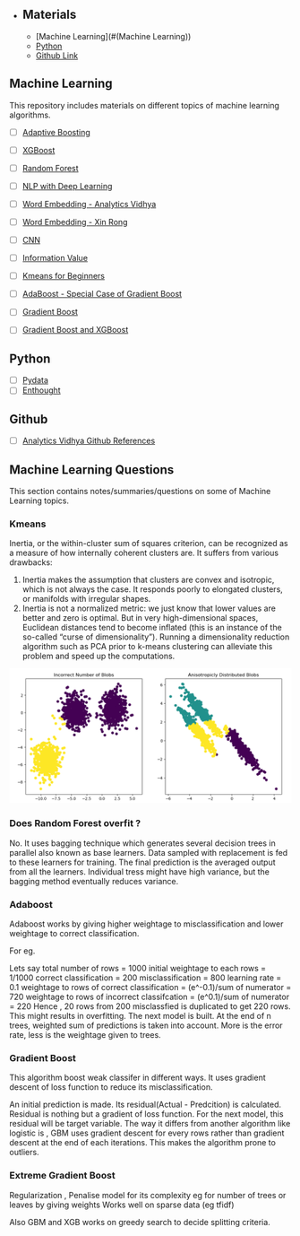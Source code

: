  - ## Materials
 
    - [Machine Learning](#(Machine Learning))
    - [Python](#Python)
    - [Github Link](#Github)

 ## Machine Learning

This repository includes materials on different topics of machine learning algorithms.

- [ ] [Adaptive Boosting](http://www.cs.princeton.edu/courses/archive/spr07/cos424/papers/boosting-survey.pdf)
- [ ] [XGBoost](http://proceedings.mlr.press/v42/chen14.pdf)
- [ ] [Random Forest](https://www.stat.berkeley.edu/~breiman/randomforest2001.pdf) 
- [ ] [NLP with Deep Learning](http://web.stanford.edu/class/cs224n/syllabus.html)
- [ ] [Word Embedding - Analytics Vidhya](https://www.analyticsvidhya.com/blog/2017/06/word-embeddings-count-word2veec/)
- [ ] [Word Embedding - Xin Rong](https://www.youtube.com/watch?v=D-ekE-Wlcds)
- [ ] [CNN](http://brohrer.github.io/how_convolutional_neural_networks_work.html)
- [ ] [Information Value](https://medium.com/@sundarstyles89/weight-of-evidence-and-information-value-using-python-6f05072e83eb)
- [ ] [Kmeans for Beginners](https://www.youtube.com/watch?v=YWgcKSa_2ag)
- [ ] [AdaBoost - Special Case of Gradient Boost](https://www.youtube.com/watch?v=ErDgauqnTHk)
- [ ] [Gradient Boost](https://www.youtube.com/watch?v=sRktKszFmSk)
- [ ] [Gradient Boost and XGBoost](https://www.analyticsvidhya.com/blog/2018/09/an-end-to-end-guide-to-understand-the-math-behind-xgboost/)


 ## Python
- [ ] [Pydata](https://www.youtube.com/user/PyDataTV)
- [ ] [Enthought](https://www.youtube.com/user/EnthoughtMedia) 

 ## Github 

- [ ] [Analytics Vidhya Github References](https://www.analyticsvidhya.com/blog/2018/08/best-machine-learning-github-repositories-reddit-threads-july-2018/?utm_source=feedburner&utm_medium=email&utm_campaign=Feed%3A+AnalyticsVidhya+%28Analytics+Vidhya%29)

## Machine Learning Questions

This section contains notes/summaries/questions on some of Machine Learning topics.

### Kmeans
  Inertia, or the within-cluster sum of squares criterion, can be recognized as a measure of how internally coherent clusters are. It suffers from various drawbacks:

   1. Inertia makes the assumption that clusters are convex and isotropic, which is not always the case. It responds poorly to elongated clusters, or manifolds with irregular shapes.                                                                            
   2. Inertia is not a normalized metric: we just know that lower values are better and zero is optimal. But in very high-dimensional spaces, Euclidean distances tend to become inflated (this is an instance of the so-called “curse of dimensionality”). Running a dimensionality reduction algorithm such as PCA prior to k-means clustering can alleviate this problem and speed up the computations.
   
   <img src="https://github.com/Adi1729/Machine-Learning-Materials/blob/master/kmeans.png">
 

### Does Random Forest overfit ?

  No. It uses bagging technique which generates several decision trees in parallel also known as base learners. Data sampled with replacement is fed to these learners for training. The final prediction is the averaged output from all the learners. Individual tress might have high variance, but the bagging method eventually reduces variance.


### Adaboost

  Adaboost works by giving higher weightage to misclassification and lower weightage to correct classification. 

For eg. 

Lets say total number of rows = 1000
initial weightage to each rows = 1/1000
correct classification =  200
misclassification = 800
learning rate = 0.1
weightage to rows of correct classification = (e^-0.1)/sum of numerator = 720
weightage to rows of incorrect classifcation = (e^0.1)/sum of numerator = 220
Hence , 20 rows from 200 misclassfied is duplicated to get 220 rows. This might results in overfitting.
The next model is built. 
At the end of n trees, weighted sum of predictions is taken into account. 
More is the error rate, less is the weightage given to trees.

### Gradient Boost
  
  This algorithm boost weak classifer in different ways. It uses gradient descent of loss function to reduce its misclassification. 
  
  An initial prediction is made. Its residual(Actual - Predcition) is calculated. Residual is nothing but a gradient of loss function. For the next model, this residual will be target variable. The way it differs from another algorithm like logistic is , GBM uses gradient descent for every rows rather than gradient descent at the end of each iterations. This makes the algorithm prone to outliers.

### Extreme Gradient Boost 

 Regularization , Penalise model for its complexity eg for number of trees or leaves by giving weights 
 Works well on sparse data (eg tfidf)
 
 Also GBM and XGB works on greedy search to decide  splitting criteria.

  
  
  
  
  
